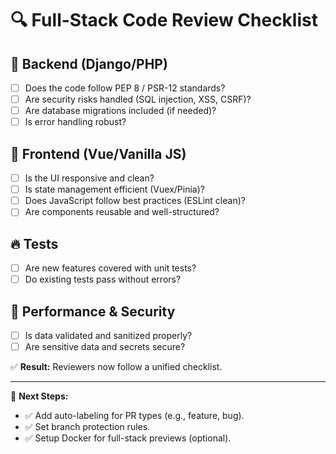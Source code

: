 # 🔍 Full-Stack Code Review Checklist

## 🎯 Backend (Django/PHP)
- [ ] Does the code follow PEP 8 / PSR-12 standards?
- [ ] Are security risks handled (SQL injection, XSS, CSRF)?
- [ ] Are database migrations included (if needed)?
- [ ] Is error handling robust?

## 🎯 Frontend (Vue/Vanilla JS)
- [ ] Is the UI responsive and clean?
- [ ] Is state management efficient (Vuex/Pinia)?
- [ ] Does JavaScript follow best practices (ESLint clean)?
- [ ] Are components reusable and well-structured?

## 🔥 Tests
- [ ] Are new features covered with unit tests?
- [ ] Do existing tests pass without errors?

## 🔧 Performance & Security
- [ ] Is data validated and sanitized properly?
- [ ] Are sensitive data and secrets secure?

✅ **Result:** Reviewers now follow a unified checklist.

---

🚀 **Next Steps:**  
- ✅ Add auto-labeling for PR types (e.g., feature, bug).  
- ✅ Set branch protection rules.  
- ✅ Setup Docker for full-stack previews (optional).  

